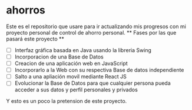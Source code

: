 # ahorros

Este es el repositorio que usare para ir actualizando mis progresos con mi proyecto personal de control de ahorro personal.
** Fases por las que pasará este proyecto **
- [ ] Interfaz gráfica basada en Java usando la libreria Swing
- [ ] Incorporacion de una Base de Datos
- [ ] Creacion de una aplicación web en JavaScript
- [ ] Incorporarlo a la Web con su respectiva Base de datos independiente
- [ ] Salto a una apliación movil mediante React JS
- [ ] Evolucionar la Base de Datos para que cualquier persona pueda acceder a sus datos y perfil personales y privados

Y esto es un poco la pretension de este proyecto.
